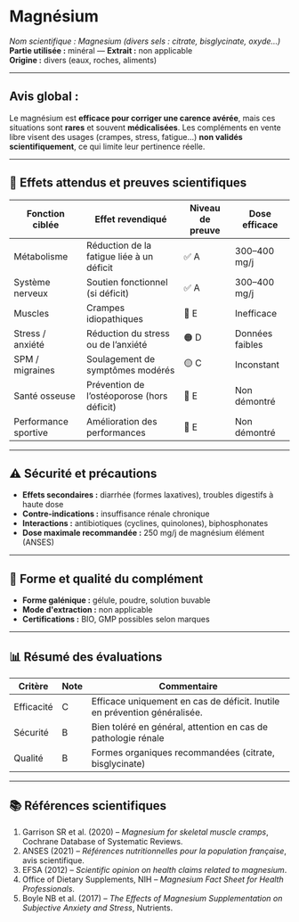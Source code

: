 # Magnésium  
*Nom scientifique :* _Magnesium (divers sels : citrate, bisglycinate, oxyde…)_  
**Partie utilisée :** minéral — **Extrait :** non applicable  
**Origine :** divers (eaux, roches, aliments)

---

## Avis global :  
Le magnésium est **efficace pour corriger une carence avérée**, mais ces situations sont **rares** et souvent **médicalisées**. Les compléments en vente libre visent des usages (crampes, stress, fatigue…) **non validés scientifiquement**, ce qui limite leur pertinence réelle.

---

## 🎯 Effets attendus et preuves scientifiques

| Fonction ciblée     | Effet revendiqué                                      | Niveau de preuve | Dose efficace     |
|---------------------|--------------------------------------------------------|------------------|-------------------|
| Métabolisme         | Réduction de la fatigue liée à un déficit              | ✅ A              | 300–400 mg/j      |
| Système nerveux     | Soutien fonctionnel (si déficit)                       | ✅ A              | 300–400 mg/j      |
| Muscles             | Crampes idiopathiques                                  | 🔴 E              | Inefficace        |
| Stress / anxiété    | Réduction du stress ou de l’anxiété                    | 🟠 D              | Données faibles   |
| SPM / migraines     | Soulagement de symptômes modérés                       | 🟡 C              | Inconstant        |
| Santé osseuse       | Prévention de l’ostéoporose (hors déficit)            | 🔴 E              | Non démontré      |
| Performance sportive| Amélioration des performances                          | 🔴 E              | Non démontré      |

---

## ⚠️ Sécurité et précautions

- **Effets secondaires :** diarrhée (formes laxatives), troubles digestifs à haute dose  
- **Contre-indications :** insuffisance rénale chronique  
- **Interactions :** antibiotiques (cyclines, quinolones), biphosphonates  
- **Dose maximale recommandée :** 250 mg/j de magnésium élément (ANSES)

---

## 🧪 Forme et qualité du complément

- **Forme galénique :** gélule, poudre, solution buvable  
- **Mode d'extraction :** non applicable  
- **Certifications :** BIO, GMP possibles selon marques  

---

## 📊 Résumé des évaluations

| Critère     | Note | Commentaire                                                 |
|-------------|------|-------------------------------------------------------------|
| Efficacité  | C    | Efficace uniquement en cas de déficit. Inutile en prévention généralisée. |
| Sécurité    | B    | Bien toléré en général, attention en cas de pathologie rénale |
| Qualité     | B    | Formes organiques recommandées (citrate, bisglycinate)      |

---

## 📚 Références scientifiques

1. Garrison SR et al. (2020) – _Magnesium for skeletal muscle cramps_, Cochrane Database of Systematic Reviews.  
2. ANSES (2021) – _Références nutritionnelles pour la population française_, avis scientifique.  
3. EFSA (2012) – _Scientific opinion on health claims related to magnesium_.  
4. Office of Dietary Supplements, NIH – _Magnesium Fact Sheet for Health Professionals_.  
5. Boyle NB et al. (2017) – _The Effects of Magnesium Supplementation on Subjective Anxiety and Stress_, Nutrients.

